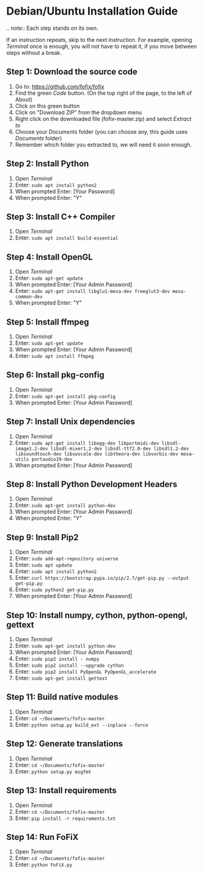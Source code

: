 # Debian/Ubuntu Installation Guide

.. note::
   Each step stands on its own.

   If an instruction repeats, skip to the next instruction. For example, opening *Terminal* once is enough, you will not have to repeat it, if you move between steps without a break.

## Step 1: Download the source code

1. Go to: https://github.com/fofix/fofix
2. Find the green *Code* button. (On the top right of the page, to the left of About)
3. Click on this green button
4. Click on "Download ZIP" from the dropdown menu
5. Right click on the downloaded file (fofix-master.zip) and select *Extract to*
6. Choose your *Documents* folder (you can choose any, this guide uses *Documents* folder)
7. Remember which folder you extracted to, we will need it soon enough.

## Step 2: Install Python

1. Open *Terminal*
2. Enter: `sudo apt install python2`
3. When prompted Enter: [Your Password]
4. When prompted Enter: "Y"

## Step 3: Install C++ Compiler

1. Open *Terminal*
2. Enter: `sudo apt install build-essential`

## Step 4: Install OpenGL

1. Open *Terminal*
2. Enter: `sudo apt-get update`
3. When prompted Enter: [Your Admin Password]
4. Enter: `sudo apt-get install libglu1-mesa-dev freeglut3-dev mesa-common-dev`
5. When prompted Enter: "Y"

## Step 5: Install ffmpeg

1. Open *Terminal*
2. Enter: `sudo apt-get update`
3. When prompted Enter: [Your Admin Password]
4. Enter: `sudo apt install ffmpeg`

## Step 6: Install pkg-config

1. Open *Terminal*
2. Enter: `sudo apt-get install pkg-config`
3. When prompted Enter: [Your Admin Password]

## Step 7: Install Unix dependencies

1. Open *Terminal*
2. Enter: `sudo apt-get install libogg-dev libportmidi-dev libsdl-image1.2-dev libsdl-mixer1.2-dev libsdl-ttf2.0-dev libsdl1.2-dev libsoundtouch-dev libswscale-dev libtheora-dev libvorbis-dev mesa-utils portaudio19-dev`
3. When prompted Enter: [Your Admin Password]

## Step 8: Install Python Development Headers

1. Open *Terminal*
2. Enter: `sudo apt-get install python-dev`
3. When prompted Enter: [Your Admin Password]
4. When prompted Enter: "Y"

## Step 9: Install Pip2

1. Open *Terminal*
2. Enter: `sudo add-apt-repository universe`
3. Enter: `sudo apt update`
4. Enter: `sudo apt install python2`
5. Enter: `curl https://bootstrap.pypa.io/pip/2.7/get-pip.py --output get-pip.py`
6. Enter: `sudo python2 get-pip.py`
3. When prompted Enter: [Your Admin Password]

## Step 10: Install numpy, cython, python-opengl, gettext

1. Open *Terminal*
2. Enter: `sudo apt-get install python-dev`
3. When prompted Enter: [Your Admin Password]
4. Enter: `sudo pip2 install - numpy`
5. Enter: `sudo pip2 install --upgrade cython`
6. Enter: `sudo pip2 install PyOpenGL PyOpenGL_accelerate`
7. Enter: `sudo apt-get install gettext`

## Step 11: Build native modules

1. Open *Terminal*
2. Enter: `cd ~/Documents/fofix-master`
3. Enter: `python setup.py build_ext --inplace --force`

## Step 12: Generate translations

1. Open *Terminal*
2. Enter: `cd ~/Documents/fofix-master`
3. Enter: `python setup.py msgfmt`

## Step 13: Install requirements

1. Open *Terminal*
2. Enter: `cd ~/Documents/fofix-master`
3. Enter: `pip install -r requirements.txt`

## Step 14: Run FoFiX

1. Open *Terminal*
2. Enter: `cd ~/Documents/fofix-master`
3. Enter: `python FoFiX.py`
